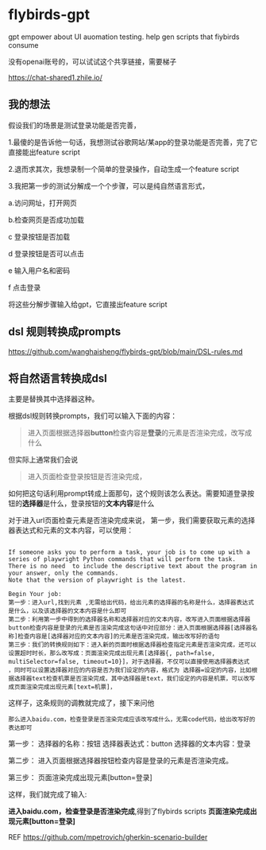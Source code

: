 # flybirds-gpt
gpt empower about UI auomation testing. help gen scripts that fiybirds consume

没有openai账号的，可以试试这个共享链接，需要梯子

https://chat-shared1.zhile.io/


## 我的想法

假设我们的场景是测试登录功能是否完善，

1.最傻的是告诉他一句话，我想测试谷歌网站/某app的登录功能是否完善，完了它直接能出feature script

2.退而求其次，我想录制一个简单的登录操作，自动生成一个feature script

3.我把第一步的测试分解成一个个步骤，可以是纯自然语言形式，

a.访问网址，打开网页

b.检查网页是否成功加载

c 登录按钮是否加载

d 登录按钮是否可以点击

e 输入用户名和密码

f 点击登录

将这些分解步骤输入给gpt，它直接出feature script


## dsl 规则转换成prompts

https://github.com/wanghaisheng/flybirds-gpt/blob/main/DSL-rules.md

## 将自然语言转换成dsl

主要是替换其中选择器这种。

根据dsl规则转换prompts，我们可以输入下面的内容：
>进入页面根据选择器**button**检查内容是**登录**的元素是否渲染完成，改写成什么

但实际上通常我们会说
>进入页面检查登录按钮是否渲染完成，

如何把这句话利用prompt转成上面那句，这个规则该怎么表达。需要知道登录按钮的**选择器**是什么，登录按钮的**文本内容**是什么


对于进入url页面检查元素是否渲染完成来说，
第一步，我们需要获取元素的选择器表达式和元素的文本内容，可以使用：
```

If someone asks you to perform a task, your job is to come up with a series of playwright Python commands that will perform the task. 
There is no need  to include the descriptive text about the program in your answer, only the commands.
Note that the version of playwright is the latest.

Begin Your job:  
第一步：进入url,找到元素 ,无需给出代码，给出元素的选择器的名称是什么，选择器表达式是什么，以及该选择器的文本内容是什么即可
第二步：利用第一步中得到的选择器名称和选择器对应的文本内容，改写进入页面根据选择器button检查内容是登录的元素是否渲染完成这句话中对应部分：进入页面根据选择器[选择器名称]检查内容是[选择器对应的文本内容]的元素是否渲染完成，输出改写好的语句
第三歩：我们的转换规则如下：进入新的页面时根据选择器检查指定元素是否渲染完成，还可以设置超时时长，那么改写成：页面渲染完成出现元素[选择器{, path=false, multiSelector=false, timeout=10}]，对于选择器，不仅可以直接使用选择器表达式 ，同时可以设置选择器对应的内容是否为我们设定的内容，格式为 选择器=设定的内容，比如根据选择器text检查机票是否渲染完成，其中选择器是text，我们设定的内容是机票，可以改写成页面渲染完成出现元素[text=机票]，
```

这样子，这条规则的调教就完成了，接下来问他

```
那么进入baidu.com，检查登录是否渲染完成应该改写成什么，无需code代码，给出改写好的表达即可

```

第一步：
选择器的名称：按钮
选择器表达式：button
选择器的文本内容：登录

第二步：
进入页面根据选择器按钮检查内容是登录的元素是否渲染完成。

第三步：
页面渲染完成出现元素[button=登录]



这样，我们就完成了输入:

**进入baidu.com，检查登录是否渲染完成**,得到了flybirds scripts **页面渲染完成出现元素[button=登录]**





REF
https://github.com/mpetrovich/gherkin-scenario-builder

